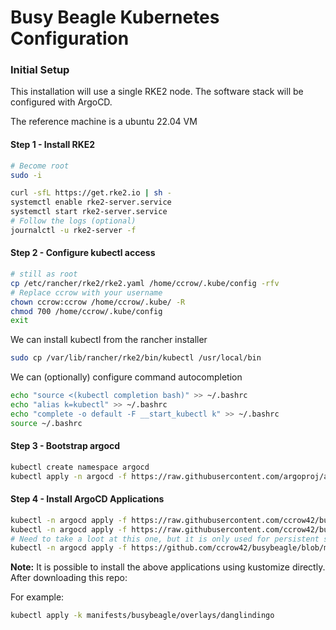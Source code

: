 # Busy Beagle Kubernetes Configuration


### Initial Setup

This installation will use a single RKE2 node. The software stack will be configured with ArgoCD.

The reference machine is a ubuntu 22.04 VM


#### Step 1 - Install RKE2

```bash
# Become root
sudo -i
```


```bash
curl -sfL https://get.rke2.io | sh -
systemctl enable rke2-server.service
systemctl start rke2-server.service
# Follow the logs (optional)
journalctl -u rke2-server -f
```


#### Step 2 - Configure kubectl access

```bash
# still as root
cp /etc/rancher/rke2/rke2.yaml /home/ccrow/.kube/config -rfv
# Replace ccrow with your username
chown ccrow:ccrow /home/ccrow/.kube/ -R
chmod 700 /home/ccrow/.kube/config
exit
```

We can install kubectl from the rancher installer
```bash
sudo cp /var/lib/rancher/rke2/bin/kubectl /usr/local/bin
```

We can (optionally) configure command autocompletion
```bash
echo "source <(kubectl completion bash)" >> ~/.bashrc
echo "alias k=kubectl" >> ~/.bashrc
echo "complete -o default -F __start_kubectl k" >> ~/.bashrc
source ~/.bashrc
```

#### Step 3 - Bootstrap argocd

```bash
kubectl create namespace argocd
kubectl apply -n argocd -f https://raw.githubusercontent.com/argoproj/argo-cd/stable/manifests/install.yaml
```

#### Step 4 - Install ArgoCD Applications

```bash
kubectl -n argocd apply -f https://raw.githubusercontent.com/ccrow42/busybeagle/main/argocd/cert-manager.yaml
kubectl -n argocd apply -f https://raw.githubusercontent.com/ccrow42/busybeagle/main/argocd/busybeagle.yaml
# Need to take a loot at this one, but it is only used for persistent storage
kubectl -n argocd apply -f https://github.com/ccrow42/busybeagle/blob/main/argocd/local-path-storage.yaml
```

**Note:** It is possible to install the above applications using kustomize directly. After downloading this repo:

For example:

```bash
kubectl apply -k manifests/busybeagle/overlays/danglindingo
```